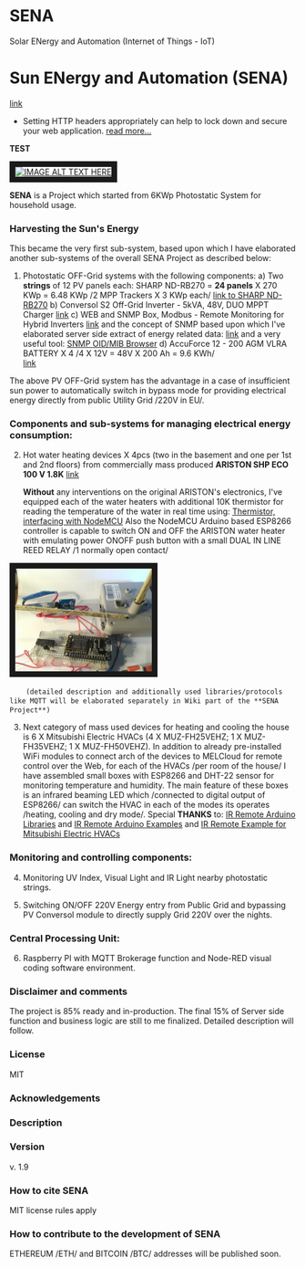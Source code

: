 # SENA
Solar ENergy and Automation (Internet of Things - IoT)

Sun ENergy and Automation (SENA)
================================

[link](https://www.dropbox.com/s/xrgiy96et31nbw5/index.htm?dl=0)

* Setting HTTP headers appropriately can help to lock down and secure your web application. [read more...](https://github.com/helmetjs/helmet)

**TEST**

<a href="http://www.youtube.com/watch?feature=player_embedded&v=YOUTUBE_VIDEO_ID_HERE
" target="_blank"><img src="http://img.youtube.com/vi/YOUTUBE_VIDEO_ID_HERE/0.jpg" 
alt="IMAGE ALT TEXT HERE" width="240" height="180" border="10" /></a>

**SENA** is a Project which started from 6KWp Photostatic System for household usage.

### Harvesting the Sun's Energy 


This became the very first sub-system, based upon which I have elaborated another sub-systems of the overall SENA Project as described below:

1. Photostatic OFF-Grid systems with the following components:
	a) Two **strings** of 12 PV panels each: SHARP ND-RB270 = **24 panels** X 270 KWp = 6.48 KWp /2 MPP Trackers X 3 KWp each/ [link to SHARP ND-RB270](https://www.sharp.co.uk/cps/rde/xchg/gb/hs.xsl/-/html/product-details-solar-modules-2189.htm?product=NDRB270)
	b) Conversol S2 Off-Grid Inverter - 5kVA, 48V, DUO MPPT Charger [link](https://voltaconsolar.com/conversol-5kva-duo-mppt-inverter-charger.html)
	c) WEB and SNMP Box, Modbus - Remote Monitoring for Hybrid Inverters
		[link](https://voltaconsolar.com/solar-products/accessories/webox-modbus-remote-monitoring-hybrid-ongrid-inverters.html) and the concept of SNMP based upon which I've elaborated server side extract of energy related data:
		[link](https://www.dpstele.com/snmp/what-does-oid-network-elements.php) and a very useful tool: 
		[SNMP OID/MIB Browser](http://www.ireasoning.com/downloadmibbrowserfree.php)
	d) AccuForce 12 - 200 AGM VLRA BATTERY X 4 /4 X 12V = 48V X 200 Ah = 9.6 KWh/	
		[link](http://www.systems-sunlight.com/wp-content/uploads/2014/11/accuforce-12v-200ah.pdf)

The above PV OFF-Grid system has the advantage in a case of insufficient sun power to automatically switch in bypass mode for providing electrical energy directly from public Utility Grid /220V in EU/.
	
### Components and sub-systems for managing electrical energy consumption:

2. Hot water heating devices X 4pcs (two in the basement and one per 1st and 2nd floors) from commercially mass produced **ARISTON SHP ECO 100 V 1.8K** [link](http://www.ariston.com/sg/SHAPE_ECO_50-80-100)
		
	**Without** any interventions on the original ARISTON's electronics, I've equipped each of the water heaters with additional 10K thermistor for reading the temperature of the water in real time using: [Thermistor, interfacing with NodeMCU](http://www.electronicwings.com/nodemcu/thermistor-interfacing-with-nodemcu)
	Also the NodeMCU Arduino based ESP8266 controller is capable to switch ON and OFF the ARISTON water heater with emulating power ONOFF push button with a small DUAL IN LINE REED RELAY /1 normally open contact/ 
	
<a href="./images/IMG_20180407_130121.jpg" target="_blank"><img src="./images/IMG_20180407_130121.jpg" 
alt="MY IMAGE TEXT HERE" width="240" height="180" border="10" /></a>

		(detailed description and additionally used libraries/protocols like MQTT will be elaborated separately in Wiki part of the **SENA Project**)

3. Next category of mass used devices for heating and cooling the house is 6 X Mitsubishi Electric HVACs (4 X MUZ-FH25VEHZ; 1 X MUZ-FH35VEHZ; 1 X MUZ-FH50VEHZ).
	In addition to already pre-installed WiFi modules to connect arch of the devices to MELCloud for remote control over the Web, for each of the HVACs /per room of the house/ I have assembled small boxes with ESP8266 and DHT-22 sensor for monitoring temperature and humidity.
	The main feature of these boxes is an infrared beaming LED which /connected to digital output of ESP8266/ can switch the HVAC in each of the modes its operates /heating, cooling and dry mode/. Special **THANKS** to:
		[IR Remote Arduino Libraries](https://www.arduinolibraries.info/libraries/i-rremote-esp8266) and 
		[IR Remote Arduino Examples](https://github.com/markszabo/IRremoteESP8266/tree/master/examples) and
		[IR Remote Example for Mitsubishi Electric HVACs](https://github.com/markszabo/IRremoteESP8266/blob/1f9d0abc3d5494b05d9aaa29439634de1a2dc925/examples/TurnOnMitsubishiAC/TurnOnMitsubishiAC.ino)
		
### Monitoring and controlling components:

4. Monitoring UV Index, Visual Light and IR Light nearby photostatic strings.

5. Switching ON/OFF 220V Energy entry from Public Grid and bypassing PV Conversol module to directly supply Grid 220V over the nights.

### Central Processing Unit:

6. Raspberry PI with MQTT Brokerage function and Node-RED visual coding software environment.

### Disclaimer and comments

The project is 85% ready and in-production. The final 15% of Server side function and business logic are still to me finalized. Detailed description will follow.

### License

MIT 

### Acknowledgements


### Description


### Version

v. 1.9

### How to cite SENA

MIT license rules apply

### How to contribute to the development of SENA

ETHEREUM /ETH/ and BITCOIN /BTC/ addresses will be published soon.
